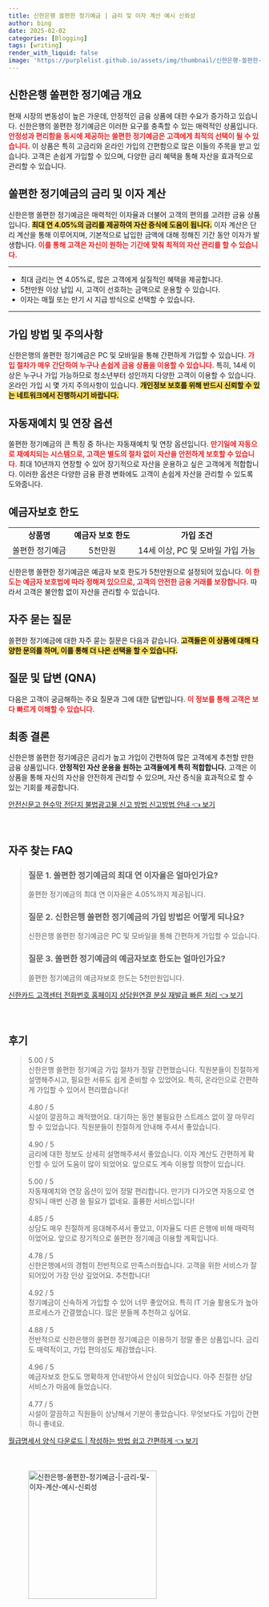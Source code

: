 ```yaml
---
title: 신한은행 쏠편한 정기예금 | 금리 및 이자 계산 예시 신뢰성
author: bing
date: 2025-02-02
categories: [Blogging]
tags: [writing]
render_with_liquid: false
image: 'https://purplelist.github.io/assets/img/thumbnail/신한은행-쏠편한-정기예금-|-금리-및-이자-계산-예시-신뢰성.webp'
---
```



<h2 id='신한은행_정기예금_개요'>신한은행 쏠편한 정기예금 개요</h2>

<p>현재 시장의 변동성이 높은 가운데, 안정적인 금융 상품에 대한 수요가 증가하고 있습니다. 신한은행의 쏠편한 정기예금은 이러한 요구를 충족할 수 있는 매력적인 상품입니다. <b><span style="color: #ee2323;">안정성과 편리함을 동시에 제공하는 쏠편한 정기예금은 고객에게 최적의 선택이 될 수 있습니다.</span></b> 이 상품은 특히 고금리와 온라인 가입의 간편함으로 많은 이들의 주목을 받고 있습니다. 고객은 손쉽게 가입할 수 있으며, 다양한 금리 혜택을 통해 자산을 효과적으로 관리할 수 있습니다.</p>

<h2 id='쏠편한_정기예금_금리_및_이자_계산'>쏠편한 정기예금의 금리 및 이자 계산</h2>

<p>신한은행 쏠편한 정기예금은 매력적인 이자율과 더불어 고객의 편의를 고려한 금융 상품입니다. <b><span style="background-color: #ffe066;">최대 연 4.05%의 금리를 제공하여 자산 증식에 도움이 됩니다.</span></b> 이자 계산은 단리 계산을 통해 이루어지며, 기본적으로 납입한 금액에 대해 정해진 기간 동안 이자가 발생합니다. <b><span style="color: #ee2323;">이를 통해 고객은 자신이 원하는 기간에 맞춰 최적의 자산 관리를 할 수 있습니다.</span></b></p>

<hr />

<ul>
    <li>최대 금리는 연 4.05%로, 많은 고객에게 실질적인 혜택을 제공합니다.</li>
    <li>5천만원 이상 납입 시, 고객이 선호하는 금액으로 운용할 수 있습니다.</li>
    <li>이자는 매월 또는 만기 시 지급 방식으로 선택할 수 있습니다.</li>
</ul>

<hr />

<h2 id='가입방법_및_주의사항'>가입 방법 및 주의사항</h2>

<p>신한은행의 쏠편한 정기예금은 PC 및 모바일을 통해 간편하게 가입할 수 있습니다. <b><span style="color: #ee2323;">가입 절차가 매우 간단하여 누구나 손쉽게 금융 상품을 이용할 수 있습니다.</span></b> 특히, 14세 이상은 누구나 가입 가능하므로 청소년부터 성인까지 다양한 고객이 이용할 수 있습니다. 온라인 가입 시 몇 가지 주의사항이 있습니다. <b><span style="background-color: #ffe066;">개인정보 보호를 위해 반드시 신뢰할 수 있는 네트워크에서 진행하시기 바랍니다.</span></b></p>

<h2 id='자동재예치_연장_옵션'>자동재예치 및 연장 옵션</h2>

<p>쏠편한 정기예금의 큰 특징 중 하나는 자동재예치 및 연장 옵션입니다. <b><span style="color: #ee2323;">만기일에 자동으로 재예치되는 시스템으로, 고객은 별도의 절차 없이 자산을 안전하게 보호할 수 있습니다.</span></b> 최대 10년까지 연장할 수 있어 장기적으로 자산을 운용하고 싶은 고객에게 적합합니다. 이러한 옵션은 다양한 금융 환경 변화에도 고객이 손쉽게 자산을 관리할 수 있도록 도와줍니다.</p>

<h2 id='예금자보호_한도'>예금자보호 한도</h2>

<table>
    <tr>
        <td style="text-align: center; height: 17px;"><b>상품명</b></td>
        <td style="text-align: center; height: 17px;"><b>예금자 보호 한도</b></td>
        <td style="text-align: center; height: 17px;"><b>가입 조건</b></td>
    </tr>
    <tr>
        <td style="text-align: center; height: 17px;">쏠편한 정기예금</td>
        <td style="text-align: center; height: 17px;">5천만원</td>
        <td style="text-align: center; height: 17px;">14세 이상, PC 및 모바일 가입 가능</td>
    </tr>
</table>

<p>신한은행 쏠편한 정기예금은 예금자 보호 한도가 5천만원으로 설정되어 있습니다. <b><span style="color: #ee2323;">이 한도는 예금자 보호법에 따라 정해져 있으므로, 고객의 안전한 금융 거래를 보장합니다.</span></b> 따라서 고객은 불안함 없이 자산을 관리할 수 있습니다.</p>

<h2 id='자주_묻는_질문'>자주 묻는 질문</h2>

<p>쏠편한 정기예금에 대한 자주 묻는 질문은 다음과 같습니다. <b><span style="background-color: #ffe066;">고객들은 이 상품에 대해 다양한 문의를 하며, 이를 통해 더 나은 선택을 할 수 있습니다.</span></b></p>

<h2 id='QNA'>질문 및 답변 (QNA)</h2>

<p>다음은 고객이 궁금해하는 주요 질문과 그에 대한 답변입니다. <b><span style="color: #ee2323;">이 정보를 통해 고객은 보다 빠르게 이해할 수 있습니다.</span></b></p>

<h2 id='최종_결론'>최종 결론</h2>

<p>신한은행 쏠편한 정기예금은 금리가 높고 가입이 간편하여 많은 고객에게 추천할 만한 금융 상품입니다. <b><span style="_background-color: #ffe066;">안정적인 자산 운용을 원하는 고객들에게 특히 적합합니다.</span></b> 고객은 이 상품을 통해 자신의 자산을 안전하게 관리할 수 있으며, 자산 증식을 효과적으로 할 수 있는 기회를 제공합니다.</p>


<p><a class="click-button" title="안전신문고 현수막 전단지 불법광고물 신고 방법 신고방법 안내" href="https://purplelist.github.io/posts/%EC%95%88%EC%A0%84%EC%8B%A0%EB%AC%B8%EA%B3%A0-%ED%98%84%EC%88%98%EB%A7%89-%EC%A0%84%EB%8B%A8%EC%A7%80-%EB%B6%88%EB%B2%95%EA%B4%91%EA%B3%A0%EB%AC%BC-%EC%8B%A0%EA%B3%A0-%EB%B0%A9%EB%B2%95-%EC%8B%A0%EA%B3%A0%EB%B0%A9%EB%B2%95-%EC%95%88%EB%82%B4/" rel="dofollow">안전신문고 현수막 전단지 불법광고물 신고 방법 신고방법 안내 👈 보기</a></p><br>
<h2 id='자주_찾는_FAQ'>자주 찾는 FAQ</h2>
<div itemscope="" itemtype="https://schema.org/FAQPage"> 
<blockquote> 
<div itemscope="" itemprop="mainEntity" itemtype="https://schema.org/Question"> 
<h3 itemprop="name">질문 1. 쏠편한 정기예금의 최대 연 이자율은 얼마인가요?</h3> 
<div itemscope="" itemprop="acceptedAnswer" itemtype="https://schema.org/Answer"> 
<span itemprop="text"> 
<p>쏠편한 정기예금의 최대 연 이자율은 4.05%까지 제공됩니다.</p> 
</span> 
</div> 
</div> 
<div itemscope="" itemprop="mainEntity" itemtype="https://schema.org/Question"> 
<h3 itemprop="name">질문 2. 신한은행 쏠편한 정기예금의 가입 방법은 어떻게 되나요?</h3> 
<div itemscope="" itemprop="acceptedAnswer" itemtype="https://schema.org/Answer"> 
<span itemprop="text"> 
<p>신한은행 쏠편한 정기예금은 PC 및 모바일을 통해 간편하게 가입할 수 있습니다.</p> 
</span> 
</div> 
</div> 
<div itemscope="" itemprop="mainEntity" itemtype="https://schema.org/Question"> 
<h3 itemprop="name">질문 3. 쏠편한 정기예금의 예금자보호 한도는 얼마인가요?</h3> 
<div itemscope="" itemprop="acceptedAnswer" itemtype="https://schema.org/Answer"> 
<span itemprop="text"> 
<p>쏠편한 정기예금의 예금자보호 한도는 5천만원입니다.</p> 
</span> 
</div> 
</div> 
</blockquote> 
</div>
<p><a class="click-button" title="신한카드 고객센터 전화번호 홈페이지 상담원연결 분실 재발급 빠른 처리" href="https://purplelist.github.io/posts/%EC%8B%A0%ED%95%9C%EC%B9%B4%EB%93%9C-%EA%B3%A0%EA%B0%9D%EC%84%BC%ED%84%B0-%EC%A0%84%ED%99%94%EB%B2%88%ED%98%B8-%ED%99%88%ED%8E%98%EC%9D%B4%EC%A7%80-%EC%83%81%EB%8B%B4%EC%9B%90%EC%97%B0%EA%B2%B0-%EB%B6%84%EC%8B%A4-%EC%9E%AC%EB%B0%9C%EA%B8%89-%EB%B9%A0%EB%A5%B8-%EC%B2%98%EB%A6%AC/" rel="dofollow">신한카드 고객센터 전화번호 홈페이지 상담원연결 분실 재발급 빠른 처리 👈 보기</a></p><br>
<h2 id='후기'>후기</h2>
<div itemscope itemtype="https://schema.org/Product">
  <blockquote>
  <div itemprop="review" itemscope itemtype="https://schema.org/Review">
      <div itemprop="reviewRating" itemscope itemtype="https://schema.org/Rating"> <span itemprop="ratingValue">5.00</span> / <span itemprop="bestRating">5</span> </div>
      <span itemprop="reviewBody">신한은행 쏠편한 정기예금 가입 절차가 정말 간편했습니다. 직원분들이 친절하게 설명해주시고, 필요한 서류도 쉽게 준비할 수 있었어요. 특히, 온라인으로 간편하게 가입할 수 있어서 편리했습니다!</span>
  </div>
  <br>
  <div itemprop="review" itemscope itemtype="https://schema.org/Review">
      <div itemprop="reviewRating" itemscope itemtype="https://schema.org/Rating"> <span itemprop="ratingValue">4.80</span> / <span itemprop="bestRating">5</span> </div>
      <span itemprop="reviewBody">시설이 깔끔하고 쾌적했어요. 대기하는 동안 불필요한 스트레스 없이 잘 마무리할 수 있었습니다. 직원분들이 친절하게 안내해 주셔서 좋았습니다.</span>
  </div>
  <br>
  <div itemprop="review" itemscope itemtype="https://schema.org/Review">
      <div itemprop="reviewRating" itemscope itemtype="https://schema.org/Rating"> <span itemprop="ratingValue">4.90</span> / <span itemprop="bestRating">5</span> </div>
      <span itemprop="reviewBody">금리에 대한 정보도 상세히 설명해주셔서 좋았습니다. 이자 계산도 간편하게 확인할 수 있어 도움이 많이 되었어요. 앞으로도 계속 이용할 의향이 있습니다.</span>
  </div>
  <br>
  <div itemprop="review" itemscope itemtype="https://schema.org/Review">
      <div itemprop="reviewRating" itemscope itemtype="https://schema.org/Rating"> <span itemprop="ratingValue">5.00</span> / <span itemprop="bestRating">5</span> </div>
      <span itemprop="reviewBody">자동재예치와 연장 옵션이 있어 정말 편리합니다. 만기가 다가오면 자동으로 연장되니 매번 신경 쓸 필요가 없네요. 훌륭한 서비스입니다!</span>
  </div>
  <br>
  <div itemprop="review" itemscope itemtype="https://schema.org/Review">
      <div itemprop="reviewRating" itemscope itemtype="https://schema.org/Rating"> <span itemprop="ratingValue">4.85</span> / <span itemprop="bestRating">5</span> </div>
      <span itemprop="reviewBody">상담도 매우 친절하게 응대해주셔서 좋았고, 이자율도 다른 은행에 비해 매력적이었어요. 앞으로 장기적으로 쏠편한 정기예금 이용할 계획입니다.</span>
  </div>
  <br>
  <div itemprop="review" itemscope itemtype="https://schema.org/Review">
      <div itemprop="reviewRating" itemscope itemtype="https://schema.org/Rating"> <span itemprop="ratingValue">4.78</span> / <span itemprop="bestRating">5</span> </div>
      <span itemprop="reviewBody">신한은행에서의 경험이 전반적으로 만족스러웠습니다. 고객을 위한 서비스가 잘 되어있어 가장 인상 깊었어요. 추천합니다!</span>
  </div>
  <br>
  <div itemprop="review" itemscope itemtype="https://schema.org/Review">
      <div itemprop="reviewRating" itemscope itemtype="https://schema.org/Rating"> <span itemprop="ratingValue">4.92</span> / <span itemprop="bestRating">5</span> </div>
      <span itemprop="reviewBody">정기예금이 신속하게 가입할 수 있어 너무 좋았어요. 특히 IT 기술 활용도가 높아 프로세스가 간결했습니다. 많은 분들께 추천하고 싶어요.</span>
  </div>
  <br>
  <div itemprop="review" itemscope itemtype="https://schema.org/Review">
      <div itemprop="reviewRating" itemscope itemtype="https://schema.org/Rating"> <span itemprop="ratingValue">4.88</span> / <span itemprop="bestRating">5</span> </div>
      <span itemprop="reviewBody">전반적으로 신한은행의 쏠편한 정기예금은 이용하기 정말 좋은 상품입니다. 금리도 매력적이고, 가입 편의성도 체감했습니다.</span>
  </div>
  <br>
  <div itemprop="review" itemscope itemtype="https://schema.org/Review">
      <div itemprop="reviewRating" itemscope itemtype="https://schema.org/Rating"> <span itemprop="ratingValue">4.96</span> / <span itemprop="bestRating">5</span> </div>
      <span itemprop="reviewBody">예금자보호 한도도 명확하게 안내받아서 안심이 되었습니다. 아주 친절한 상담 서비스가 마음에 들었습니다.</span>
  </div>
  <br>
  <div itemprop="review" itemscope itemtype="https://schema.org/Review">
      <div itemprop="reviewRating" itemscope itemtype="https://schema.org/Rating"> <span itemprop="ratingValue">4.77</span> / <span itemprop="bestRating">5</span> </div>
      <span itemprop="reviewBody">시설이 깔끔하고 직원들이 상냥해서 기분이 좋았습니다. 무엇보다도 가입이 간편하니 좋네요.</span>
  </div>
  </blockquote>
</div>
<p><a class="click-button" title="월급명세서 양식 다운로드 | 작성하는 방법 쉽고 간편하게" href="https://purplelist.github.io/posts/%EC%9B%94%EA%B8%89%EB%AA%85%EC%84%B8%EC%84%9C-%EC%96%91%EC%8B%9D-%EB%8B%A4%EC%9A%B4%EB%A1%9C%EB%93%9C-%EC%9E%91%EC%84%B1%ED%95%98%EB%8A%94-%EB%B0%A9%EB%B2%95-%EC%89%BD%EA%B3%A0-%EA%B0%84%ED%8E%B8%ED%95%98%EA%B2%8C/" rel="dofollow">월급명세서 양식 다운로드 | 작성하는 방법 쉽고 간편하게 👈 보기</a></p><br>
<figure class="image"><img src="https://purplelist.github.io/assets/img/thumbnail/신한은행-쏠편한-정기예금-|-금리-및-이자-계산-예시-신뢰성.webp" alt="신한은행-쏠편한-정기예금-|-금리-및-이자-계산-예시-신뢰성" width="256" height="256"></figure>